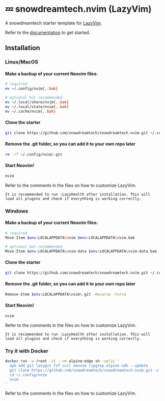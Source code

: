 # 💤 snowdreamtech.nvim (LazyVim)

A snowdreamtech starter template for [LazyVim](https://github.com/LazyVim/LazyVim).

Refer to the [documentation](https://lazyvim.github.io/installation) to get started.

## Installation

### Linux/MacOS

#### Make a backup of your current Neovim files:

```sh
# required
mv ~/.config/nvim{,.bak}

# optional but recommended
mv ~/.local/share/nvim{,.bak}
mv ~/.local/state/nvim{,.bak}
mv ~/.cache/nvim{,.bak}
```

#### Clone the starter

```sh
git clone https://github.com/snowdreamtech/snowdreamtech.nvim.git ~/.config/nvim
```

#### Remove the .git folder, so you can add it to your own repo later

```sh
rm -rf ~/.config/nvim/.git
```

#### Start Neovim!

```sh
nvim
```

Refer to the comments in the files on how to customize LazyVim.

    It is recommended to run :LazyHealth after installation. This will load all plugins and check if everything is working correctly.

### Windows

#### Make a backup of your current Neovim files:

```sh
# required
Move-Item $env:LOCALAPPDATA\nvim $env:LOCALAPPDATA\nvim.bak

# optional but recommended
Move-Item $env:LOCALAPPDATA\nvim-data $env:LOCALAPPDATA\nvim-data.bak
```

#### Clone the starter

```sh
git clone https://github.com/snowdreamtech/snowdreamtech.nvim.git ~/.config/nvim
```

#### Remove the .git folder, so you can add it to your own repo later

```sh
Remove-Item $env:LOCALAPPDATA\nvim\.git -Recurse -Force
```

#### Start Neovim!

```sh
nvim
```

Refer to the comments in the files on how to customize LazyVim.

    It is recommended to run :LazyHealth after installation. This will load all plugins and check if everything is working correctly.


###  Try it with Docker

```sh
docker run -w /root -it --rm alpine:edge sh -uelic '
  apk add git lazygit fzf curl neovim ripgrep alpine-sdk --update
  git clone https://github.com/snowdreamtech/snowdreamtech.nvim.git ~/.config/nvim
  cd ~/.config/nvim
  nvim
'
```

Refer to the comments in the files on how to customize LazyVim.
